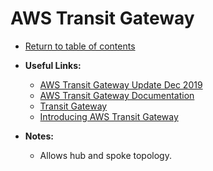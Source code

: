 # AWS Transit Gateway

* [Return to table of contents](../../../README.md)

* **Useful Links:**
  * [AWS Transit Gateway Update Dec 2019](https://aws.amazon.com/about-aws/whats-new/2019/12/aws-transit-gateway-supports-inter-region-peering/)
  * [AWS Transit Gateway Documentation](https://docs.aws.amazon.com/vpc/latest/tgw/what-is-transit-gateway.html)
  * [Transit Gateway](https://aws.amazon.com/transit-gateway/faqs/)
  * [Introducing AWS Transit Gateway](https://www.youtube.com/watch?v=yQGxPEGt_-w)

* **Notes:**
  * Allows hub and spoke topology.
